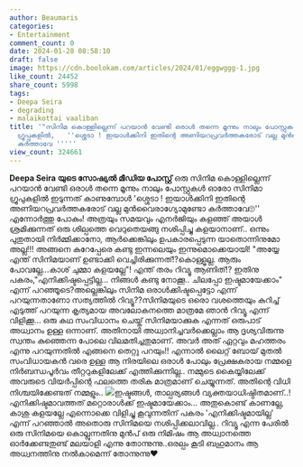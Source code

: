 ```yaml
---
author: Beaumaris
categories:
- Entertainment
comment_count: 0
date: 2024-01-28 08:58:10
draft: false
image: https://cdn.boolokam.com/articles/2024/01/eggwggg-1.jpg
like_count: 24452
share_count: 5998
tags:
- Deepa Seira
- degrading
- malaikottai vaaliban
title: '"സിനിമ കൊള്ളില്ലെന്ന് പറയാൻ വേണ്ടി ഒരാൾ തന്നെ മൂന്നും നാലും പോസ്റ്റുകൾ  പല
  ഗ്രൂപ്പുകളിൽ,   ''ശ്ശെടാ ! ഇയാൾക്കിനി ഇതിന്റെ അണിയറപ്രവർത്തകരോട് വല്ല മുൻവൈരാഗ്യോമുണ്ടോ
  കർത്താവേ '''''
view_count: 324661
---
```


**Deepa Seira യുടെ സോഷ്യൽ മീഡിയ പോസ്റ്റ്** ഒരു സിനിമ കൊള്ളില്ലെന്ന് പറയാൻ വേണ്ടി ഒരാൾ തന്നെ മൂന്നും നാലും പോസ്റ്റുകൾ ഓരോ സിനിമാ ഗ്രൂപുകളിൽ ഇടുന്നത് കാണുമ്പോൾ 'ശ്ശെടാ ! ഇയാൾക്കിനി ഇതിന്റെ അണിയറപ്രവർത്തകരോട് വല്ല മുൻവൈരാഗ്യോമുണ്ടോ കർത്താവേ🙄'' എന്നോർത്തു പോകും! അത്രയും സമയവും എനർജിയും കളഞ്ഞ് അയാൾ ശ്രമിക്കുന്നത് ഒരു ശില്പത്തെ വെറുതെയങ്ങു നശിപ്പിച്ചു കളയാനാണ്.. ഒന്നും പുതുതായി നിർമ്മിക്കാനോ, ആർക്കെങ്കിലും ഉപകാരപ്പെടുന്ന യാതൊന്നിനുമോ അല്ല!!! അങ്ങനെ കുറേപ്പേരെ കണ്ടു ഇന്നലെയും ഇന്നുമൊക്കെയായി! "അയ്യേ എന്ത് സിനിമയാണ് ഉണ്ടാക്കി വെച്ചിരിക്കുന്നത്!?കൊള്ളൂല്ല. ആരും പോവല്ലേ...കാശ് ചുമ്മാ കളയല്ലേ"! എന്ത് തരം റിവ്യൂ ആണിത്!? ഇതിനു പകരം,"എനിക്കിഷ്ടപ്പെട്ടില്ല... നിങ്ങൾ കണ്ടു നോക്കൂ.. ചിലപ്പോ ഇഷ്ടമായേക്കാം" എന്ന് പറഞ്ഞൂടെ?അല്ലെങ്കിലും സിനിമ ഒരാൾക്കിഷ്ടപ്പെട്ടോ എന്ന് പറയുന്നതാണോ സത്യത്തിൽ റിവ്യൂ??സിനിമയുടെ ഒരൊ വശത്തെയും കുറിച്ച് എടുത്ത് പറയുന്ന കൃത്യമായ അവലോകനത്തെ മാത്രമേ ഞാൻ റിവ്യൂ എന്ന് വിളിക്കൂ... ഒരു കഥ സംവിധാനം ചെയ്ത് സിനിമയാക്കുക എന്നത് ഒരുപാട് അധ്വാനം ഉള്ള ഒന്നാണ്. അതിനായി അധ്വാനിച്ചവർക്കെല്ലാം ആ ദൃശ്യവിരുന്നു സ്വന്തം കുഞ്ഞെന്ന പോലെ വിലമതിച്ചതുമാണ്. അവർ അത് ഏറ്റവും മഹത്തരം എന്നു പറയുന്നതിൽ എങ്ങനെ തെറ്റു പറയും!! എന്നാൽ ലൈറ്റ് ബോയ് മുതൽ സംവിധായകൻ വരെ ഉള്ള ആ നിരയിലെ ഒരാൾ പോലും പ്രേക്ഷകരായ നമ്മളെ നിർബന്ധപൂർവം തീറ്ററുകളിലേക്ക് എത്തിക്കുന്നില്ല.. നമ്മുടെ കൈയ്യിലേക്ക് അവരുടെ വിയർപ്പിന്റെ ഫലത്തെ തരിക മാത്രമാണ് ചെയ്യുന്നത്. അതിന്റെ വിധി നിശ്ചയിക്കേണ്ടത് നമ്മളും.. ![](https://cdn.boolokam.com/articles/2024/01/eggwggg-1.jpg)ഇഷ്ടങ്ങൾ, താല്പര്യങ്ങൾ വ്യക്തയാധിഷ്ഠിതമാണ്..! എനിക്കിഷ്ടമാവത്തത് മറ്റൊരാൾക്ക്‌ ഇഷ്ടമായേക്കാം... അതുകൊണ്ട് കാണല്ലേ, കാശു കളയല്ലേ എന്നൊക്കെ വിളിച്ചു കൂവുന്നതിന് പകരം 'എനിക്കിഷ്ടമായില്ല' എന്ന് പറഞ്ഞാൽ അതൊരു സിനിമയെ നശിപ്പിക്കലാവില്ല.. റിവ്യൂ എന്ന പേരിൽ ഒരു സിനിമയെ കൊല്ലുന്നതിനു മുൻപ് ഒരു നിമിഷം ആ അധ്വാനത്തെ ഓർക്കേണ്ടതുണ്ട് മലയാളി എന്നു തോന്നുന്നു..ഒരല്പം കൂടി ബഹുമാനം ആ അധ്വനത്തിനു നൽകാമെന്ന് തോന്നുന്നു❤️